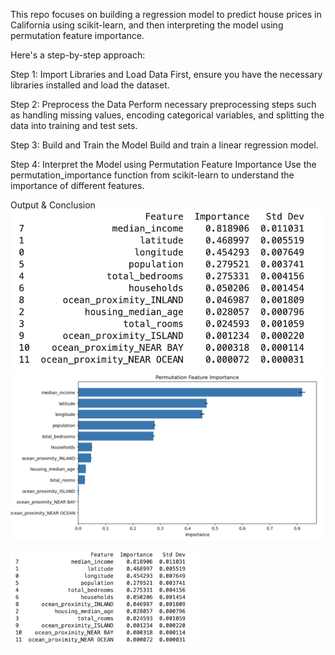  This repo focuses on building a regression model to predict house prices in California using scikit-learn, and then interpreting the model using permutation feature importance. 

Here's a step-by-step approach:

Step 1: Import Libraries and Load Data
First, ensure you have the necessary libraries installed and load the dataset.

Step 2: Preprocess the Data
Perform necessary preprocessing steps such as handling missing values, encoding categorical variables, and splitting the data into training and test sets.

Step 3: Build and Train the Model
Build and train a linear regression model.

Step 4: Interpret the Model using Permutation Feature Importance
Use the permutation_importance function from scikit-learn to understand the importance of different features.

Output & Conclusion
![My Image](images/outputImage2.png)
![My Image](images/outputImage1.png)

<img src="images/outputImage2.png" alt="My Image" width="300"/>
